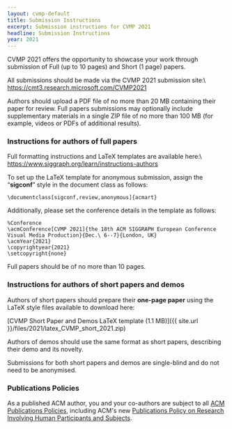 ```yaml
---
layout: cvmp-default
title: Submission Instructions
excerpt: Submission instructions for CVMP 2021
headline: Submission Instructions
year: 2021
---
```


<!-- ### Paper submission -->

CVMP 2021 offers the opportunity to showcase your work through submission of Full (up to 10 pages) and Short (1 page) papers.

All submissions should be made via the CVMP 2021 submission site:\\
<https://cmt3.research.microsoft.com/CVMP2021>

Authors should upload a PDF file of no more than 20 MB containing their paper for review. Full papers submissions may optionally include supplementary materials in a single ZIP file of no more than 100 MB (for example, videos or PDFs of additional results).

### Instructions for authors of full papers

Full formatting instructions and LaTeX templates are available here:\\
<https://www.siggraph.org/learn/instructions-authors>

To set up the LaTeX template for anonymous submission, assign the “**sigconf**” style in the document class as follows:

```
\documentclass[sigconf,review,anonymous]{acmart}
```

Additionally, please set the conference details in the template as follows:

```
%Conference
\acmConference[CVMP 2021]{the 18th ACM SIGGRAPH European Conference
Visual Media Production}{Dec.\ 6--7}{London, UK}
\acmYear{2021}
\copyrightyear{2021}
\setcopyright{none}
```

Full papers should be of no more than 10 pages.

### Instructions for authors of short papers and demos

Authors of short papers should prepare their **one-page paper** using the LaTeX style files available to download here:

[CVMP Short Paper and Demos LaTeX template (1.1 MB)]({{ site.url }}/files/2021/latex_CVMP_short_2021.zip)

Authors of demos should use the same format as short papers, describing their demo and its novelty.

Submissions for both short papers and demos are single-blind and do not need to be anonymised.

### Publications Policies

As a published ACM author, you and your co-authors are subject to all [ACM Publications Policies](https://www.acm.org/publications/policies), including ACM's new [Publications Policy on Research Involving Human Participants and Subjects](https://www.acm.org/publications/policies/research-involving-human-participants-and-subjects).